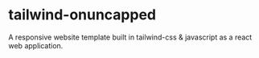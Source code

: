 # tailwind-onuncapped
 A responsive website template built in tailwind-css & javascript as a react web application.
